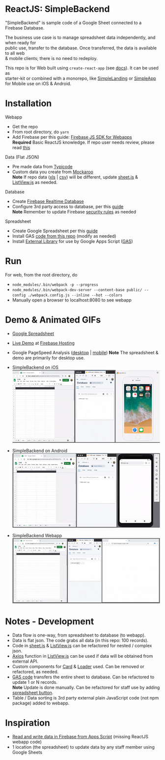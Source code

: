 ReactJS: SimpleBackend
=================
"SimpleBackend" is sample code of a Google Sheet connected to a Firebase Database.

The business use case is to manage spreadsheet data independently, and when ready for    
public use, transfer to the database. Once transferred, the data is available to all web     
& mobile clients; there is no need to redeploy. 

This repo is for Web built using ```create-react-app``` (see [docs](https://reactjs.org/docs/create-a-new-react-app.html#create-react-app)). It can be used as     
starter-kit or combined with a monorepo, like [SimpleLanding](https://github.com/og-pr/public_ticket.530) or [SimpleApp](https://github.com/ottograjeda/public_ticket.528)     
for Mobile use on iOS & Android.


Installation
============

Webapp
*  Get the repo
* From root directory, do ```yarn```
* Add Firebase per this guide: [Firebase JS SDK for Webapps](https://firebase.google.com/docs/web/setup/)    
**Required** Basic ReactJS knowledge. If repo user needs review, please read [this](https://www.taniarascia.com/getting-started-with-react/) 

Data (Flat JSON)
* Pre made data from [Typicode](https://jsonplaceholder.typicode.com/)
* Custom data you create from [Mockaroo](https://mockaroo.com/)    
**Note** If repo data ([xls](https://github.com/ottograjeda/public_ticket.536/blob/master/tente/app/gas/data.xlsx) | [csv](https://github.com/ottograjeda/public_ticket.536/blob/master/tente/app/gas/data.csv)) will be different, update [sheet.js](https://github.com/ottograjeda/public_ticket.536/blob/master/tente/app/gas/sheet.js) & [ListView.js](https://github.com/ottograjeda/public_ticket.536/blob/master/tente/app/components/List/ListView.js) as needed.

Database
* Create [Firebase Realtime Database](https://firebase.google.com/products/realtime-database/)
* Configure 3rd party access to database, per this [guide](https://firebase.google.com/docs/storage/web/start)    
**Note** Remember to update Firebase [security rules](https://firebase.google.com/docs/database/security/quickstart) as needed

Spreadsheet
* Create Google Spreadsheet per this [guide](https://support.google.com/docs/answer/6000292?co=GENIE.Platform%3DDesktop&hl=en)
* Install GAS [code from this repo](https://github.com/ottograjeda/public_ticket.536/blob/master/tente/app/gas/sheet.js) (modify as needed)
* Install [External Library](https://sites.google.com/site/scriptsexamples/new-connectors-to-google-services/firebase) for use by Google Apps Script ([GAS](https://developers.google.com/apps-script))

Run
===

For web, from the root directory, do

* ```node_modules/.bin/webpack -p --progress```
* ```node_modules/.bin/webpack-dev-server --content-base public/ --config ./webpack.config.js --inline --hot --colors```
* Manually open a browser to localhost:8080 to see webapp 

Demo & Animated GIFs
===========
* [Google Spreadsheet](https://docs.google.com/spreadsheets/d/1m3JEFMO4zf7em3U4mnXFSttKFHQswltx8LiNM79jZJY/edit?usp=sharing)
* [Live Demo](https://t-536-react.web.app/) at [Firebase Hosting](https://firebase.google.com/docs/hosting)
* Google PageSpeed Analysis ([desktop](https://developers.google.com/speed/pagespeed/insights/?url=https%3A%2F%2Ft-536-react.web.app%2F&tab=desktop) | [mobile](https://developers.google.com/speed/pagespeed/insights/?url=https%3A%2F%2Ft-536-react.web.app%2F&tab=mobile))
**Note** The spreadsheet & demo are primarily for desktop use.

* SimpleBackend on iOS   
![Animated GIF - Webapp on iOS](https://raw.githubusercontent.com/ottograjeda/public_ticket.536/master/tente/_docs/ezgif-720_ios.gif) 
* SimpleBackend on Android   
![Animated GIF - Webapp on Android](https://raw.githubusercontent.com/ottograjeda/public_ticket.536/master/tente/_docs/ezgif-720_android.gif) 
* SimpleBackend Webapp   
![Animated GIF - Webapp on Desktop](https://raw.githubusercontent.com/ottograjeda/public_ticket.536/master/tente/_docs/ezgif-720_web.gif) 

Notes - Development
===========
* Data flow is one-way, from spreadsheet to database (to webapp).
* Data is flat json. The code grabs all data  (in this repo: 100 records).
* Code in [sheet.js](https://github.com/ottograjeda/public_ticket.536/blob/master/tente/app/gas/sheet.js) & [ListView.js](https://github.com/ottograjeda/public_ticket.536/blob/master/tente/app/components/List/ListView.js) can be refactored for nested / complex json.
* [Axios](https://github.com/axios/axios) function in [ListView.js](https://github.com/ottograjeda/public_ticket.536/blob/master/tente/app/components/List/ListView.js) can be used if data will be obtained from external API.
* Custom components for [Card](https://github.com/ottograjeda/public_ticket.536/tree/master/tente/app/components/Card) & [Loader](https://github.com/ottograjeda/public_ticket.536/tree/master/tente/app/components/Loader) used. Can be removed or refactored, as needed.
* [GAS code](https://github.com/ottograjeda/public_ticket.536/blob/master/tente/app/gas/sheet.js) transfers the entire sheet to database. Can be refactored to update 1 or N records.    
**Note** Update is done manually. Can be refactored for staff use by adding [spreadsheet button](http://googleappscripting.com/google-spreadsheet-button/).
* Table / Data sorting is 3rd party external plain JavaScript code (not npm package) added to webapp.

Inspiration
===========
* [Read and write data in Firebase from Apps Script](https://sites.google.com/site/scriptsexamples/new-connectors-to-google-services/firebase/tutorials/read-and-write-data-in-firebase-from-apps-script) (missing ReactJS webapp code)
* 1 location (the spreadsheet) to update data by any staff member using Google Sheets

